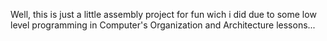 Well, this is just a little assembly project for fun wich i did due to some low level programming in Computer's Organization and Architecture lessons...
